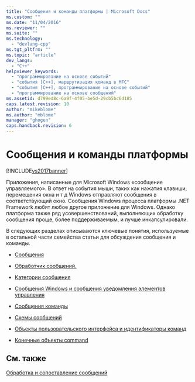 ```yaml
---
title: "Сообщения и команды платформы | Microsoft Docs"
ms.custom: ""
ms.date: "11/04/2016"
ms.reviewer: ""
ms.suite: ""
ms.technology: 
  - "devlang-cpp"
ms.tgt_pltfrm: ""
ms.topic: "article"
dev_langs: 
  - "C++"
helpviewer_keywords: 
  - "программирование на основе событий"
  - "события [C++], маршрутизация команд в MFC"
  - "события [C++], программирование на основе событий"
  - "программирование на основе сообщений"
ms.assetid: d799ed8c-6a9f-4f05-be5d-29cb5bc6d185
caps.latest.revision: 10
author: "mikeblome"
ms.author: "mblome"
manager: "ghogen"
caps.handback.revision: 6
---
```

# Сообщения и команды платформы
[!INCLUDE[vs2017banner](../assembler/inline/includes/vs2017banner.md)]

Приложения, написанные для Microsoft Windows «сообщение управляемого». В ответ на события мыши, таких как нажатия клавиши, перемещения окна и т д Windows отправляют сообщения в соответствующий окно.  Сообщения Windows процесса платформы .NET Framework любят любое другое приложение для Windows.  Однако платформа также ряд усовершенствований, выполняющих обработку сообщения проще, более поддерживаемым, и лучше инкапсулировали.  
  
 В следующих разделах описываются ключевые понятия, используемые в остальной части семейства статьи для обсуждения сообщения и команды.  
  
-   [Сообщения](../mfc/messages.md)  
  
-   [Обработчик сообщений.](../mfc/message-handlers.md)  
  
-   [Категории сообщения](../mfc/message-categories.md)  
  
-   [Сообщения Windows и сообщения уведомления элементов управления](../mfc/message-categories.md)  
  
-   [Сообщения команды](../mfc/message-categories.md)  
  
-   [Схемы сообщений](../mfc/mapping-messages.md)  
  
-   [Объекты пользовательского интерфейса и идентификаторы команд](../mfc/user-interface-objects-and-command-ids.md)  
  
-   [Конечные объекты command](../Topic/Command%20Targets.md)  
  
## См. также  
 [Обработка и сопоставление сообщений](../mfc/message-handling-and-mapping.md)